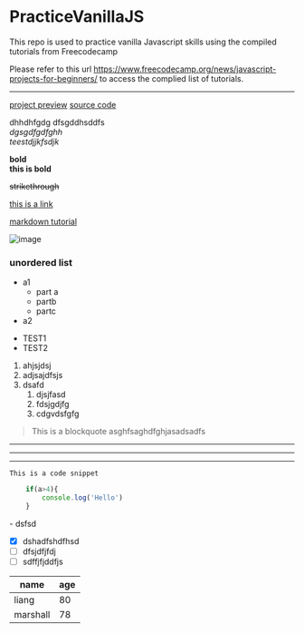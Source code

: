 # PracticeVanillaJS
This repo is used to practice vanilla Javascript skills using the compiled tutorials from Freecodecamp

Please refer to this url https://www.freecodecamp.org/news/javascript-projects-for-beginners/ to access the complied list of tutorials.

---
[project preview](https://www.vanillajavascriptprojects.com/)
[source code](https://github.com/john-smilga/javascript-basic-projects)

dhhdhfgdg
dfsgddhsddfs  
*dgsgdfgdfghh*  
_teestdjjkfsdjk_

**bold**  
__this is bold__

~~strikethrough~~

[this is a link](https://baidu.com)

[markdown tutorial](https://www.geeksforgeeks.org/what-is-readme-md-file/)

![image](https://media.geeksforgeeks.org/wp-content/cdn-uploads/20210914130327/100-Days-of-Code-with-GFG-Get-Committed-to-a-Challenge.png)

### unordered list
- a1
  - part a
  - partb
  - partc
- a2

* TEST1
* TEST2

1. ahjsjdsj
2. adjsajdfsjs
3. dsafd
   1. djsjfasd
   2. fdsjgdjfg
   3. cdgvdsfgfg


> This is a blockquote
> asghfsaghdfghjasadsadfs

---
***
---

`This is a code snippet`

```javascript
    if(a>4){
        console.log('Hello')
    }
```

\- dsfsd
- [x] dshadfshdfhsd
- [ ] dfsjdfjfdj
- [ ] sdffjfjddfjs

name | age
 --------| ----
liang | 80
marshall|78



